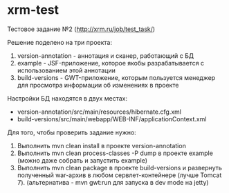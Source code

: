 xrm-test
========
Тестовое задание №2 (http://xrm.ru/job/test_task/)

Решение поделено на три проекта:
1. version-annotation - аннотация и сканер, работающий с БД
2. example - JSF-приложение, которое якобы разрабатывается с использованием этой аннотации
3. build-versions - GWT-приложение, которым пользуется менеджер для просмотра информации об изменениях в проекте

Настройки БД находятся в двух местах: 
- version-annotation/src/main/resources/hibernate.cfg.xml
- build-versions/src/main/webapp/WEB-INF/applicationContext.xml

Для того, чтобы проверить задание нужно:
1. Выполнить mvn clean install в проекте version-annotation
2. Выполнить mvn clean process-classes -P dump в проекте example
(можно даже собрать и запустить example)
3. Выполнить mvn clean package в проекте build-versions и развернуть полученный war-архив в любом сервлет-контейнере (лучше Tomcat 7).
(альтернатива - mvn gwt:run для запуска в dev mode на jetty)

